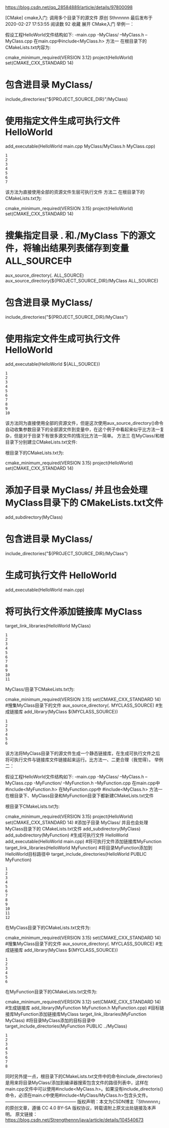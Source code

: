 https://blog.csdn.net/qq_28584889/article/details/97800098


[CMake] cmake入门: 调用多个目录下的源文件
原创 Sthnnnnn 最后发布于2020-02-27 17:53:55 阅读数 92 收藏
展开
CMake入门
举例一：

假设工程HelloWorld文件结构如下:
-main.cpp
-MyClass/
–MyClass.h
–MyClass.cpp
在main.cpp中include<MyClass.h>
方法一 在根目录下的CMakeLists.txt内容为:

cmake_minimum_required(VERSION 3.12)
project(HelloWorld)
set(CMAKE_CXX_STANDARD 14)  
# 包含进目录 MyClass/  
include_directories("${PROJECT_SOURCE_DIR}"/MyClass)  
# 使用指定文件生成可执行文件 HelloWorld  
add_executable(HelloWorld main.cpp MyClass/MyClass.h MyClass.cpp)  

    1
    2
    3
    4
    5
    6
    7

该方法为直接使用全部的资源文件生层可执行文件
方法二 在根目录下的CMakeLists.txt为:

cmake_minimum_required(VERSION 3.15)
project(HelloWorld)
set(CMAKE_CXX_STANDARD 14)
# 搜集指定目录 . 和./MyClass 下的源文件，将输出结果列表储存到变量ALL_SOURCE中
aux_source_directory(. ALL_SOURCE)
aux_source_directory(${PROJECT_SOURCE_DIR}/MyClass ALL_SOURCE)
# 包含进目录 MyClass/
include_directories("${PROJECT_SOURCE_DIR}/MyClass")
# 使用指定文件生成可执行文件 HelloWorld
add_executable(HelloWorld ${ALL_SOURCE})

    1
    2
    3
    4
    5
    6
    7
    8
    9
    10

该方法同为直接使用全部的资源文件，但是这次使用aux_source_directory()命令自动收集参数目录下的全部源文件到变量中，在这个例子中看起来似乎比方法一复杂，但是对于目录下有很多源文件的情况比方法一简单。
方法三 在MyClass/和根目录下分别建立CMakeLists.txt文件:

根目录下的CMakeLists.txt为:

cmake_minimum_required(VERSION 3.15)
project(HelloWorld)
set(CMAKE_CXX_STANDARD 14)
# 添加子目录 MyClass/ 并且也会处理 MyClass目录下的 CMakeLists.txt文件
add_subdirectory(MyClass)
# 包含进目录 MyClass/
include_directories("${PROJECT_SOURCE_DIR}/MyClass")
# 生成可执行文件 HelloWorld
add_executable(HelloWorld main.cpp)
# 将可执行文件添加链接库 MyClass
target_link_libraries(HelloWorld MyClass)

    1
    2
    3
    4
    5
    6
    7
    8
    9
    10
    11

MyClass/目录下CMakeLists.txt为:

cmake_minimum_required(VERSION 3.15)
set(CMAKE_CXX_STANDARD 14)
#搜集MyClass目录下的文件
aux_source_directory(. MYCLASS_SOURCE)
#生成链接库
add_library(MyClass ${MYCLASS_SOURCE})

    1
    2
    3
    4
    5
    6

该方法将MyClass目录下的源文件生成一个静态链接库，在生成可执行文件之后将可执行文件与链接库文件链接起来运行。比方法一、二更合理（我觉得）。
举例二：

假设工程HelloWorld文件结构如下:
-main.cpp
-MyClass/
–MyClass.h
–MyClass.cpp
-MyFunction/
–MyFunction.h
–MyFunction.cpp
在main.cpp中 #include<MyFunction.h>
在MyFunction.cpp中 #include<MyClass.h>
方法一 在根目录下、MyClass目录和MyFunction目录下都新建CMakeLists.txt文件

根目录下CMakeLists.txt为:

cmake_minimum_required(VERSION 3.15)
project(HelloWorld)
set(CMAKE_CXX_STANDARD 14)
#添加子目录 MyClass/ 并且也会处理 MyClass目录下的 CMakeLists.txt文件
add_subdirectory(MyClass)
add_subdirectory(MyFunction)
#生成可执行文件 HelloWorld
add_executable(HelloWorld main.cpp)
#将可执行文件添加链接库MyFunction
target_link_libraries(HelloWorld MyFunction)
#将目录MyFunction添加到HelloWorld目标路径中
target_include_directories(HelloWorld PUBLIC MyFunction)

    1
    2
    3
    4
    5
    6
    7
    8
    9
    10
    11
    12

在MyClass目录下的CMakeLists.txt文件为:

cmake_minimum_required(VERSION 3.15)
set(CMAKE_CXX_STANDARD 14)
#搜集MyClass目录下的文件
aux_source_directory(. MYCLASS_SOURCE)
#生成链接库
add_library(MyClass ${MYCLASS_SOURCE})

    1
    2
    3
    4
    5
    6

在MyFunction目录下的CMakeLists.txt文件为:

 cmake_minimum_required(VERSION 3.12)
set(CMAKE_CXX_STANDARD 14)
#生成链接库
add_library(MyFunction MyFunction.h MyFunction.cpp)
#目标链接库MyFunction添加链接库MyClass
target_link_libraries(MyFunction MyClass)
#将目录MyClass添加的目标目录中
target_include_directories(MyFunction PUBLIC ../MyClass)

    1
    2
    3
    4
    5
    6
    7
    8

同时另外提一点，根目录下的CMakeLists.txt文件中的命令include_directories()是用来将目录MyClass/添加到编译器搜索包含文件的路径列表中，这样在main.cpp文件中可以使用#include<MyClass.h>。如果没有include_directoris()命令，必须在main.c中使用#include<MyClass/MyClass.h>包含头文件。
————————————————
版权声明：本文为CSDN博主「Sthnnnnn」的原创文章，遵循 CC 4.0 BY-SA 版权协议，转载请附上原文出处链接及本声明。
原文链接：https://blog.csdn.net/Strengthennn/java/article/details/104540673